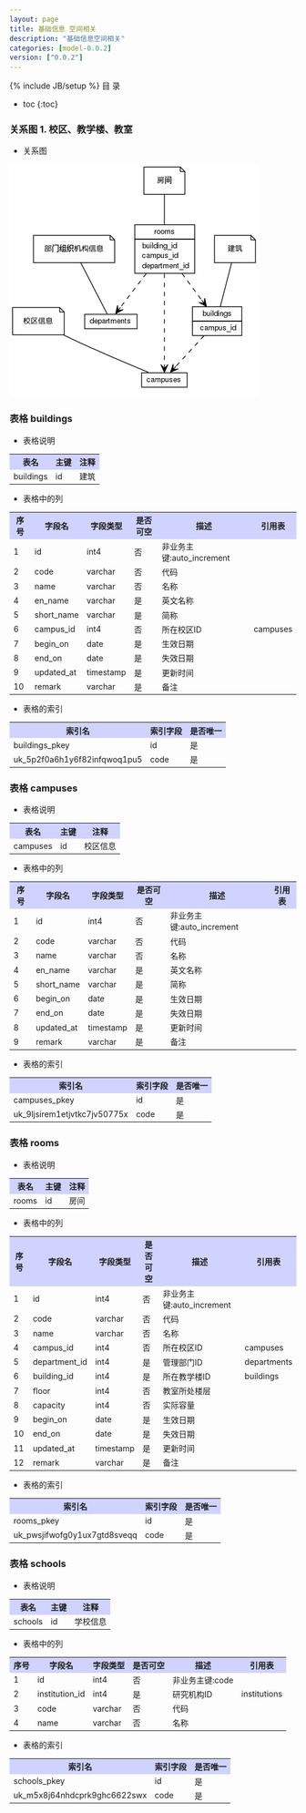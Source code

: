 ```yaml
---
layout: page
title: 基础信息 空间相关
description: "基础信息空间相关"
categories: [model-0.0.2]
version: ["0.0.2"]
---
```

{% include JB/setup %}
 目  录

* toc
{:toc}


### 关系图 1. 校区、教学楼、教室
  * 关系图
  
![校区、教学楼、教室](images/space.png)



### 表格 buildings

  * 表格说明

<table class="table table-bordered table-striped table-condensed">
<tr><th style="background-color:#D0D3FF">表名</th><th style="background-color:#D0D3FF">主键</th><th style="background-color:#D0D3FF">注释</th>  </tr>
<tr><td>buildings</td><td>id</td><td>建筑</td>  </tr>
</table>

  * 表格中的列

<table class="table table-bordered table-striped table-condensed">
<tr><th style="background-color:#D0D3FF">序号</th><th style="background-color:#D0D3FF">字段名</th><th style="background-color:#D0D3FF">字段类型</th><th style="background-color:#D0D3FF">是否可空</th><th style="background-color:#D0D3FF">描述</th><th style="background-color:#D0D3FF">引用表</th>  </tr>
<tr><td>1</td><td>id</td><td>int4</td><td>否</td><td>非业务主键:auto_increment</td><td></td>  </tr>
<tr><td>2</td><td>code</td><td>varchar</td><td>否</td><td>代码</td><td></td>  </tr>
<tr><td>3</td><td>name</td><td>varchar</td><td>否</td><td>名称</td><td></td>  </tr>
<tr><td>4</td><td>en_name</td><td>varchar</td><td>是</td><td>英文名称</td><td></td>  </tr>
<tr><td>5</td><td>short_name</td><td>varchar</td><td>是</td><td>简称</td><td></td>  </tr>
<tr><td>6</td><td>campus_id</td><td>int4</td><td>否</td><td>所在校区ID</td><td>campuses</td>  </tr>
<tr><td>7</td><td>begin_on</td><td>date</td><td>是</td><td>生效日期</td><td></td>  </tr>
<tr><td>8</td><td>end_on</td><td>date</td><td>是</td><td>失效日期</td><td></td>  </tr>
<tr><td>9</td><td>updated_at</td><td>timestamp</td><td>是</td><td>更新时间</td><td></td>  </tr>
<tr><td>10</td><td>remark</td><td>varchar</td><td>是</td><td>备注</td><td></td>  </tr>
</table>

 
  * 表格的索引

<table class="table table-bordered table-striped table-condensed">
  <tr>
<th style="background-color:#D0D3FF">索引名</th><th style="background-color:#D0D3FF">索引字段</th><th style="background-color:#D0D3FF">是否唯一</th>  </tr>
<tr><td>buildings_pkey</td><td>id&nbsp;</td><td>是</td>  </tr>
<tr><td>uk_5p2f0a6h1y6f82infqwoq1pu5</td><td>code&nbsp;</td><td>是</td>  </tr>
</table>

### 表格 campuses

  * 表格说明

<table class="table table-bordered table-striped table-condensed">
<tr><th style="background-color:#D0D3FF">表名</th><th style="background-color:#D0D3FF">主键</th><th style="background-color:#D0D3FF">注释</th>  </tr>
<tr><td>campuses</td><td>id</td><td>校区信息</td>  </tr>
</table>

  * 表格中的列

<table class="table table-bordered table-striped table-condensed">
<tr><th style="background-color:#D0D3FF">序号</th><th style="background-color:#D0D3FF">字段名</th><th style="background-color:#D0D3FF">字段类型</th><th style="background-color:#D0D3FF">是否可空</th><th style="background-color:#D0D3FF">描述</th><th style="background-color:#D0D3FF">引用表</th>  </tr>
<tr><td>1</td><td>id</td><td>int4</td><td>否</td><td>非业务主键:auto_increment</td><td></td>  </tr>
<tr><td>2</td><td>code</td><td>varchar</td><td>否</td><td>代码</td><td></td>  </tr>
<tr><td>3</td><td>name</td><td>varchar</td><td>否</td><td>名称</td><td></td>  </tr>
<tr><td>4</td><td>en_name</td><td>varchar</td><td>是</td><td>英文名称</td><td></td>  </tr>
<tr><td>5</td><td>short_name</td><td>varchar</td><td>是</td><td>简称</td><td></td>  </tr>
<tr><td>6</td><td>begin_on</td><td>date</td><td>是</td><td>生效日期</td><td></td>  </tr>
<tr><td>7</td><td>end_on</td><td>date</td><td>是</td><td>失效日期</td><td></td>  </tr>
<tr><td>8</td><td>updated_at</td><td>timestamp</td><td>是</td><td>更新时间</td><td></td>  </tr>
<tr><td>9</td><td>remark</td><td>varchar</td><td>是</td><td>备注</td><td></td>  </tr>
</table>

 
  * 表格的索引

<table class="table table-bordered table-striped table-condensed">
  <tr>
<th style="background-color:#D0D3FF">索引名</th><th style="background-color:#D0D3FF">索引字段</th><th style="background-color:#D0D3FF">是否唯一</th>  </tr>
<tr><td>campuses_pkey</td><td>id&nbsp;</td><td>是</td>  </tr>
<tr><td>uk_9ljsirem1etjvtkc7jv50775x</td><td>code&nbsp;</td><td>是</td>  </tr>
</table>

### 表格 rooms

  * 表格说明

<table class="table table-bordered table-striped table-condensed">
<tr><th style="background-color:#D0D3FF">表名</th><th style="background-color:#D0D3FF">主键</th><th style="background-color:#D0D3FF">注释</th>  </tr>
<tr><td>rooms</td><td>id</td><td>房间</td>  </tr>
</table>

  * 表格中的列

<table class="table table-bordered table-striped table-condensed">
<tr><th style="background-color:#D0D3FF">序号</th><th style="background-color:#D0D3FF">字段名</th><th style="background-color:#D0D3FF">字段类型</th><th style="background-color:#D0D3FF">是否可空</th><th style="background-color:#D0D3FF">描述</th><th style="background-color:#D0D3FF">引用表</th>  </tr>
<tr><td>1</td><td>id</td><td>int4</td><td>否</td><td>非业务主键:auto_increment</td><td></td>  </tr>
<tr><td>2</td><td>code</td><td>varchar</td><td>否</td><td>代码</td><td></td>  </tr>
<tr><td>3</td><td>name</td><td>varchar</td><td>否</td><td>名称</td><td></td>  </tr>
<tr><td>4</td><td>campus_id</td><td>int4</td><td>否</td><td>所在校区ID</td><td>campuses</td>  </tr>
<tr><td>5</td><td>department_id</td><td>int4</td><td>是</td><td>管理部门ID</td><td>departments</td>  </tr>
<tr><td>6</td><td>building_id</td><td>int4</td><td>是</td><td>所在教学楼ID</td><td>buildings</td>  </tr>
<tr><td>7</td><td>floor</td><td>int4</td><td>否</td><td>教室所处楼层</td><td></td>  </tr>
<tr><td>8</td><td>capacity</td><td>int4</td><td>否</td><td>实际容量</td><td></td>  </tr>
<tr><td>9</td><td>begin_on</td><td>date</td><td>是</td><td>生效日期</td><td></td>  </tr>
<tr><td>10</td><td>end_on</td><td>date</td><td>是</td><td>失效日期</td><td></td>  </tr>
<tr><td>11</td><td>updated_at</td><td>timestamp</td><td>是</td><td>更新时间</td><td></td>  </tr>
<tr><td>12</td><td>remark</td><td>varchar</td><td>是</td><td>备注</td><td></td>  </tr>
</table>

 
  * 表格的索引

<table class="table table-bordered table-striped table-condensed">
  <tr>
<th style="background-color:#D0D3FF">索引名</th><th style="background-color:#D0D3FF">索引字段</th><th style="background-color:#D0D3FF">是否唯一</th>  </tr>
<tr><td>rooms_pkey</td><td>id&nbsp;</td><td>是</td>  </tr>
<tr><td>uk_pwsjifwofg0y1ux7gtd8sveqq</td><td>code&nbsp;</td><td>是</td>  </tr>
</table>

### 表格 schools

  * 表格说明

<table class="table table-bordered table-striped table-condensed">
<tr><th style="background-color:#D0D3FF">表名</th><th style="background-color:#D0D3FF">主键</th><th style="background-color:#D0D3FF">注释</th>  </tr>
<tr><td>schools</td><td>id</td><td>学校信息</td>  </tr>
</table>

  * 表格中的列

<table class="table table-bordered table-striped table-condensed">
<tr><th style="background-color:#D0D3FF">序号</th><th style="background-color:#D0D3FF">字段名</th><th style="background-color:#D0D3FF">字段类型</th><th style="background-color:#D0D3FF">是否可空</th><th style="background-color:#D0D3FF">描述</th><th style="background-color:#D0D3FF">引用表</th>  </tr>
<tr><td>1</td><td>id</td><td>int4</td><td>否</td><td>非业务主键:code</td><td></td>  </tr>
<tr><td>2</td><td>institution_id</td><td>int4</td><td>是</td><td>研究机构ID</td><td>institutions</td>  </tr>
<tr><td>3</td><td>code</td><td>varchar</td><td>否</td><td>代码</td><td></td>  </tr>
<tr><td>4</td><td>name</td><td>varchar</td><td>否</td><td>名称</td><td></td>  </tr>
</table>

 
  * 表格的索引

<table class="table table-bordered table-striped table-condensed">
  <tr>
<th style="background-color:#D0D3FF">索引名</th><th style="background-color:#D0D3FF">索引字段</th><th style="background-color:#D0D3FF">是否唯一</th>  </tr>
<tr><td>schools_pkey</td><td>id&nbsp;</td><td>是</td>  </tr>
<tr><td>uk_m5x8j64nhdcprk9ghc6622swx</td><td>code&nbsp;</td><td>是</td>  </tr>
</table>
